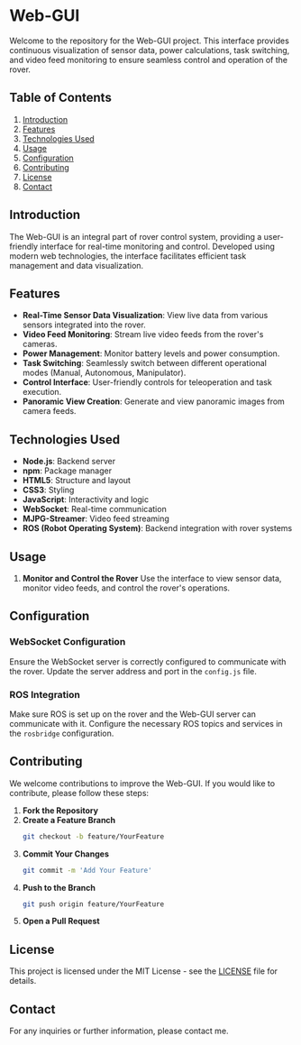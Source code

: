 # Web-GUI

Welcome to the repository for the Web-GUI project. This interface provides continuous visualization of sensor data, power calculations, task switching, and video feed monitoring to ensure seamless control and operation of the rover.

## Table of Contents

1. [Introduction](#introduction)
2. [Features](#features)
3. [Technologies Used](#technologies-used)
4. [Usage](#usage)
5. [Configuration](#configuration)
6. [Contributing](#contributing)
7. [License](#license)
8. [Contact](#contact)

## Introduction

The Web-GUI is an integral part of rover control system, providing a user-friendly interface for real-time monitoring and control. Developed using modern web technologies, the interface facilitates efficient task management and data visualization.

## Features

- **Real-Time Sensor Data Visualization**: View live data from various sensors integrated into the rover.
- **Video Feed Monitoring**: Stream live video feeds from the rover's cameras.
- **Power Management**: Monitor battery levels and power consumption.
- **Task Switching**: Seamlessly switch between different operational modes (Manual, Autonomous, Manipulator).
- **Control Interface**: User-friendly controls for teleoperation and task execution.
- **Panoramic View Creation**: Generate and view panoramic images from camera feeds.

## Technologies Used

- **Node.js**: Backend server
- **npm**: Package manager
- **HTML5**: Structure and layout
- **CSS3**: Styling
- **JavaScript**: Interactivity and logic
- **WebSocket**: Real-time communication
- **MJPG-Streamer**: Video feed streaming
- **ROS (Robot Operating System)**: Backend integration with rover systems

## Usage

1. **Monitor and Control the Rover**
   Use the interface to view sensor data, monitor video feeds, and control the rover's operations.

## Configuration

### WebSocket Configuration

Ensure the WebSocket server is correctly configured to communicate with the rover. Update the server address and port in the `config.js` file.

### ROS Integration

Make sure ROS is set up on the rover and the Web-GUI server can communicate with it. Configure the necessary ROS topics and services in the `rosbridge` configuration.

## Contributing

We welcome contributions to improve the Web-GUI. If you would like to contribute, please follow these steps:

1. **Fork the Repository**
2. **Create a Feature Branch**
   ```sh
   git checkout -b feature/YourFeature
   ```
3. **Commit Your Changes**
   ```sh
   git commit -m 'Add Your Feature'
   ```
4. **Push to the Branch**
   ```sh
   git push origin feature/YourFeature
   ```
5. **Open a Pull Request**

## License

This project is licensed under the MIT License - see the [LICENSE](LICENSE) file for details.

## Contact

For any inquiries or further information, please contact me.
